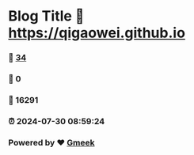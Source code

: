# Blog Title :link: https://qigaowei.github.io 
### :page_facing_up: [34](https://qigaowei.github.io/tag.html) 
### :speech_balloon: 0 
### :hibiscus: 16291 
### :alarm_clock: 2024-07-30 08:59:24 
### Powered by :heart: [Gmeek](https://github.com/Meekdai/Gmeek)
